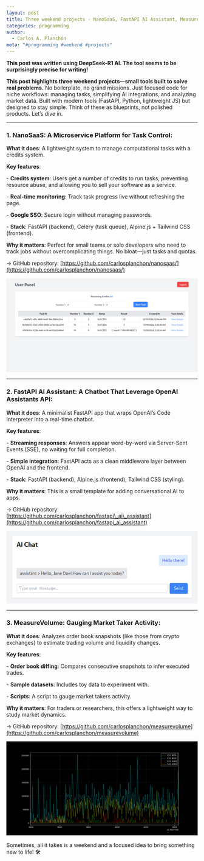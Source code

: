 ```yaml
---
layout: post
title: Three weekend projects - NanoSaaS, FastAPI AI Assistant, MeasureVolume
categories: programming
author:
  - Carlos A. Planchón
meta: "#programming #weekend #projects"
---
```

**This post was written using DeepSeek-R1 AI. The tool seems to be surprisingly precise for writing!**

**This post highlights three weekend projects—small tools built to solve real problems.** No boilerplate, no grand missions. Just focused code for niche workflows: managing tasks, simplifying AI integrations, and analyzing market data. Built with modern tools (FastAPI, Python, lightweight JS) but designed to stay simple. Think of these as blueprints, not polished products. Let’s dive in.

* * *

### **1\. NanoSaaS: A Microservice Platform for Task Control:**

**What it does**: A lightweight system to manage computational tasks with a credits system.

**Key features**:

\- **Credits system**: Users get a number of credits to run tasks, preventing resource abuse, and allowing you to sell your software as a service.

\- **Real-time monitoring**: Track task progress live without refreshing the page.

\- **Google SSO**: Secure login without managing passwords.

\- **Stack**: FastAPI (backend), Celery (task queue), Alpine.js + Tailwind CSS (frontend).

**Why it matters**: Perfect for small teams or solo developers who need to track jobs without overcomplicating things. No bloat—just tasks and quotas.

→ GitHub repository: [https://github.com/carlosplanchon/nanosaas/](https://github.com/carlosplanchon/nanosaas/)

![](/media/nanosaas.png)

* * *

### **2\. FastAPI AI Assistant: A Chatbot That Leverage OpenAI Assistants API:**

**What it does**: A minimalist FastAPI app that wraps OpenAI’s Code Interpreter into a real-time chatbot.

**Key features**:

\- **Streaming responses**: Answers appear word-by-word via Server-Sent Events (SSE), no waiting for full completion.

\- **Simple integration**: FastAPI acts as a clean middleware layer between OpenAI and the frontend.

\- **Stack**: FastAPI (backend), Alpine.js (frontend), Tailwind CSS (styling).

**Why it matters**: This is a small template for adding conversational AI to apps.

→ GitHub repository: [https://github.com/carlosplanchon/fastapi\_ai\_assistant](https://github.com/carlosplanchon/fastapi_ai_assistant)

![](/media/fastapi_ai_assistant.png)

* * *

### **3\. MeasureVolume: Gauging Market Taker Activity:**

**What it does**: Analyzes order book snapshots (like those from crypto exchanges) to estimate trading volume and liquidity changes.

**Key features**:

\- **Order book diffing**: Compares consecutive snapshots to infer executed trades.

\- **Sample datasets**: Includes toy data to experiment with.

\- **Scripts**: A script to gauge market takers activity.

**Why it matters**: For traders or researchers, this offers a lightweight way to study market dynamics.

→ GitHub repository: [https://github.com/carlosplanchon/measurevolume](https://github.com/carlosplanchon/measurevolume)

![](/media/measurevolume.png)

Sometimes, all it takes is a weekend and a focused idea to bring something new to life! 🛠️